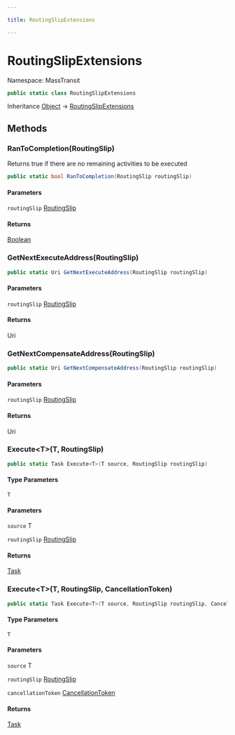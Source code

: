 ```yaml
---

title: RoutingSlipExtensions

---
```


# RoutingSlipExtensions

Namespace: MassTransit

```csharp
public static class RoutingSlipExtensions
```

Inheritance [Object](https://learn.microsoft.com/en-us/dotnet/api/system.object) → [RoutingSlipExtensions](../masstransit/routingslipextensions)

## Methods

### **RanToCompletion(RoutingSlip)**

Returns true if there are no remaining activities to be executed

```csharp
public static bool RanToCompletion(RoutingSlip routingSlip)
```

#### Parameters

`routingSlip` [RoutingSlip](../masstransit-courier-contracts/routingslip)<br/>

#### Returns

[Boolean](https://learn.microsoft.com/en-us/dotnet/api/system.boolean)<br/>

### **GetNextExecuteAddress(RoutingSlip)**

```csharp
public static Uri GetNextExecuteAddress(RoutingSlip routingSlip)
```

#### Parameters

`routingSlip` [RoutingSlip](../masstransit-courier-contracts/routingslip)<br/>

#### Returns

Uri<br/>

### **GetNextCompensateAddress(RoutingSlip)**

```csharp
public static Uri GetNextCompensateAddress(RoutingSlip routingSlip)
```

#### Parameters

`routingSlip` [RoutingSlip](../masstransit-courier-contracts/routingslip)<br/>

#### Returns

Uri<br/>

### **Execute\<T\>(T, RoutingSlip)**

```csharp
public static Task Execute<T>(T source, RoutingSlip routingSlip)
```

#### Type Parameters

`T`<br/>

#### Parameters

`source` T<br/>

`routingSlip` [RoutingSlip](../masstransit-courier-contracts/routingslip)<br/>

#### Returns

[Task](https://learn.microsoft.com/en-us/dotnet/api/system.threading.tasks.task)<br/>

### **Execute\<T\>(T, RoutingSlip, CancellationToken)**

```csharp
public static Task Execute<T>(T source, RoutingSlip routingSlip, CancellationToken cancellationToken)
```

#### Type Parameters

`T`<br/>

#### Parameters

`source` T<br/>

`routingSlip` [RoutingSlip](../masstransit-courier-contracts/routingslip)<br/>

`cancellationToken` [CancellationToken](https://learn.microsoft.com/en-us/dotnet/api/system.threading.cancellationtoken)<br/>

#### Returns

[Task](https://learn.microsoft.com/en-us/dotnet/api/system.threading.tasks.task)<br/>
